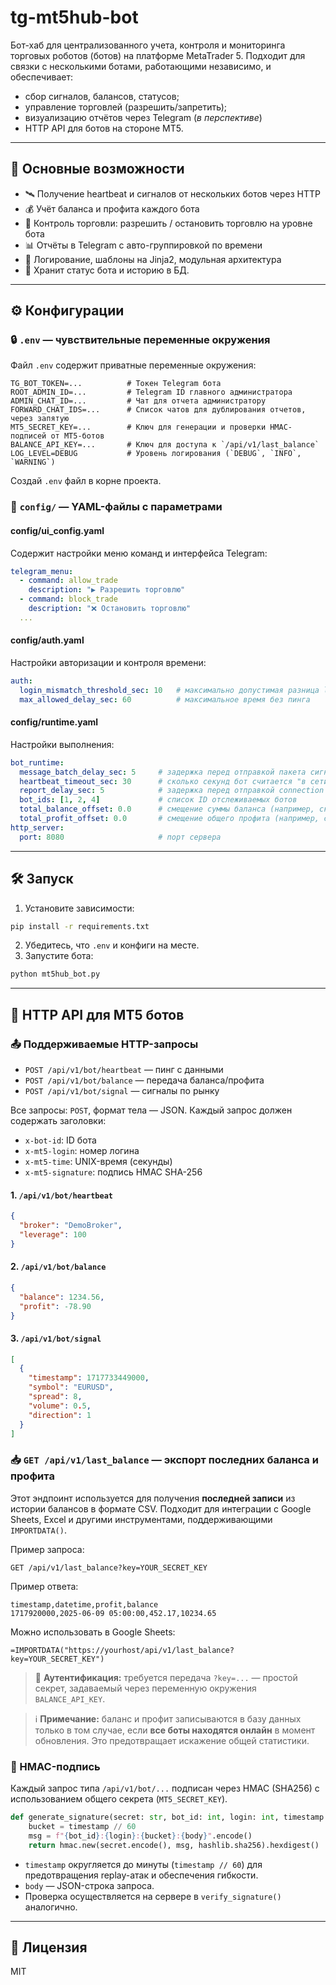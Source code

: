 # tg-mt5hub-bot

Бот-хаб для централизованного учета, контроля и мониторинга торговых роботов (ботов) на платформе MetaTrader 5. Подходит для связки с несколькими ботами, работающими независимо, и обеспечивает:

- сбор сигналов, балансов, статусов;
- управление торговлей (разрешить/запретить);
- визуализацию отчётов через Telegram (*в перспективе*)
- HTTP API для ботов на стороне MT5.

---

## 🚀 Основные возможности

- 🛰️ Получение heartbeat и сигналов от нескольких ботов через HTTP
- 💰 Учёт баланса и профита каждого бота
- 👮 Контроль торговли: разрешить / остановить торговлю на уровне бота
- 📊 Отчёты в Telegram с авто-группировкой по времени
- 🧾 Логирование, шаблоны на Jinja2, модульная архитектура
- 💾 Хранит статус бота и историю в БД.

---

## ⚙️ Конфигурации

### 🔒 `.env` — чувствительные переменные окружения

Файл `.env` содержит приватные переменные окружения:

```
TG_BOT_TOKEN=...          # Токен Telegram бота
ROOT_ADMIN_ID=...         # Telegram ID главного администратора
ADMIN_CHAT_ID=...         # Чат для отчета администратору
FORWARD_CHAT_IDS=...      # Список чатов для дублирования отчетов, через запятую
MT5_SECRET_KEY=...        # Ключ для генерации и проверки HMAC-подписей от MT5-ботов
BALANCE_API_KEY=...       # Ключ для доступа к `/api/v1/last_balance`
LOG_LEVEL=DEBUG           # Уровень логирования (`DEBUG`, `INFO`, `WARNING`)
```

Создай `.env` файл в корне проекта.

### 📁 `config/` — YAML-файлы с параметрами

#### config/ui\_config.yaml

Содержит настройки меню команд и интерфейса Telegram:

```yaml
telegram_menu:
  - command: allow_trade
    description: "▶️ Разрешить торговлю"
  - command: block_trade
    description: "❌ Остановить торговлю"
  ...
```

#### config/auth.yaml

Настройки авторизации и контроля времени:

```yaml
auth:
  login_mismatch_threshold_sec: 10   # максимально допустимая разница login
  max_allowed_delay_sec: 60          # максимальное время без пинга
```

#### config/runtime.yaml

Настройки выполнения:

```yaml
bot_runtime:
  message_batch_delay_sec: 5     # задержка перед отправкой пакета сигналов или балансов
  heartbeat_timeout_sec: 30      # сколько секунд бот считается "в сети" после последнего пинга
  report_delay_sec: 5            # задержка перед отправкой connection report
  bot_ids: [1, 2, 4]             # список ID отслеживаемых ботов
  total_balance_offset: 0.0      # смещение суммы баланса (например, скрыть часть суммы)
  total_profit_offset: 0.0       # смещение общего профита (например, скрыть часть доходности)
http_server:
  port: 8080                     # порт сервера
```

---

## 🛠 Запуск

1. Установите зависимости:

```bash
pip install -r requirements.txt
```

2. Убедитесь, что `.env` и конфиги на месте.
3. Запустите бота:

```bash
python mt5hub_bot.py
```

---

## 📡 HTTP API для MT5 ботов

### 📤 Поддерживаемые HTTP-запросы

- `POST /api/v1/bot/heartbeat` — пинг с данными
- `POST /api/v1/bot/balance` — передача баланса/профита
- `POST /api/v1/bot/signal` — сигналы по рынку

Все запросы: `POST`, формат тела — JSON.
Каждый запрос должен содержать заголовки:

* `x-bot-id`: ID бота
* `x-mt5-login`: номер логина
* `x-mt5-time`: UNIX-время (секунды)
* `x-mt5-signature`: подпись HMAC SHA-256


#### 1. `/api/v1/bot/heartbeat`

```json
{
  "broker": "DemoBroker",
  "leverage": 100
}
```

#### 2. `/api/v1/bot/balance`

```json
{
  "balance": 1234.56,
  "profit": -78.90
}
```

#### 3. `/api/v1/bot/signal`

```json
[
  {
    "timestamp": 1717733449000,
    "symbol": "EURUSD",
    "spread": 8,
    "volume": 0.5,
    "direction": 1
  }
]
```

### 📥 `GET /api/v1/last_balance` — экспорт последних баланса и профита

Этот эндпоинт используется для получения **последней записи** из истории балансов в формате CSV. Подходит для интеграции с Google Sheets, Excel и другими инструментами, поддерживающими `IMPORTDATA()`.

Пример запроса:

```plaintext
GET /api/v1/last_balance?key=YOUR_SECRET_KEY
```

Пример ответа:

```csv
timestamp,datetime,profit,balance
1717920000,2025-06-09 05:00:00,452.17,10234.65
```

Можно использовать в Google Sheets:

```excel
=IMPORTDATA("https://yourhost/api/v1/last_balance?key=YOUR_SECRET_KEY")
```

> 🔐 **Аутентификация:** требуется передача `?key=...` — простой секрет, задаваемый через переменную окружения `BALANCE_API_KEY`.

> ℹ️ **Примечание:** баланс и профит записываются в базу данных только в том случае, если **все боты находятся онлайн** в момент обновления. Это предотвращает искажение общей статистики.


### 🔐 HMAC-подпись

Каждый запрос типа `/api/v1/bot/...` подписан через HMAC (SHA256) с использованием общего секрета (`MT5_SECRET_KEY`).

```python
def generate_signature(secret: str, bot_id: int, login: int, timestamp: int, body: str) -> str:
    bucket = timestamp // 60
    msg = f"{bot_id}:{login}:{bucket}:{body}".encode()
    return hmac.new(secret.encode(), msg, hashlib.sha256).hexdigest()
```

* `timestamp` округляется до минуты (`timestamp // 60`) для предотвращения replay-атак и обеспечения гибкости.
* `body` — JSON-строка запроса.
* Проверка осуществляется на сервере в `verify_signature()` аналогично.

---

## 📜 Лицензия

MIT
